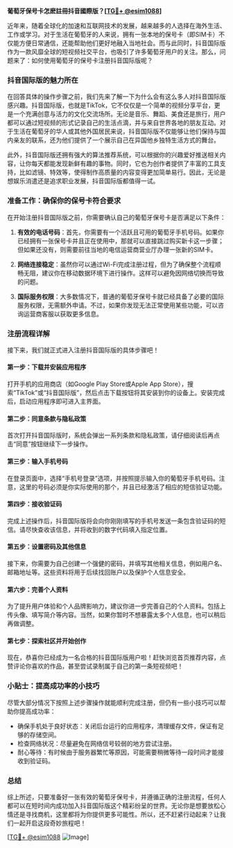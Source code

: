 **葡萄牙保号卡怎麽註冊抖音國際版？[[TG💪+ @esim1088](https://t.me/s/esim1088)]**

近年来，随着全球化的加速和互联网技术的发展，越来越多的人选择在海外生活、工作或学习。对于生活在葡萄牙的人来说，拥有一张本地的保号卡（即SIM卡）不仅能方便日常通信，还能帮助他们更好地融入当地社会。而与此同时，抖音国际版作为一款风靡全球的短视频社交平台，也吸引了许多葡萄牙用户的关注。那么，问题来了：如何使用葡萄牙的保号卡注册抖音国际版呢？

### 抖音国际版的魅力所在

在回答具体的操作步骤之前，我们先来了解一下为什么会有这么多人对抖音国际版感兴趣。抖音国际版，也就是TikTok，它不仅仅是一个简单的视频分享平台，更是一个充满创意与活力的文化交流场所。无论是音乐、舞蹈、美食还是旅行，用户都可以通过短视频的形式记录自己的生活点滴，并与来自世界各地的朋友互动。对于生活在葡萄牙的华人或其他外国居民来说，抖音国际版不仅能够让他们保持与国内亲友的联系，还为他们提供了一个展示自己在异国他乡独特生活方式的舞台。

此外，抖音国际版还拥有强大的算法推荐系统，可以根据你的兴趣爱好推送相关内容，让你每天都能发现新鲜有趣的事物。同时，它也为创作者提供了丰富的工具支持，比如滤镜、特效等，使得制作高质量的内容变得更加简单易行。因此，无论是想娱乐消遣还是追求职业发展，抖音国际版都值得一试。

### 准备工作：确保你的保号卡符合要求

在开始注册抖音国际版之前，你需要确认自己的葡萄牙保号卡是否满足以下条件：

1. **有效的电话号码**：首先，你需要有一个活跃且可用的葡萄牙手机号码。如果你已经拥有一张保号卡并且正在使用中，那就可以直接跳过购买新卡这一步骤；但如果还没有，则需要前往当地的电信运营商营业厅办理一张新的SIM卡。
   
2. **网络连接稳定**：虽然你可以通过Wi-Fi完成注册过程，但为了确保整个流程顺畅无阻，建议你在移动数据环境下进行操作。这样可以避免因网络切换而导致的问题。

3. **国际服务权限**：大多数情况下，普通的葡萄牙保号卡就已经具备了必要的国际服务权限，无需额外申请。不过，如果你发现无法正常使用某些功能，可以咨询运营商客服以获取更多信息。

### 注册流程详解

接下来，我们就正式进入注册抖音国际版的具体步骤吧！

#### 第一步：下载并安装应用程序

打开手机的应用商店（如Google Play Store或Apple App Store），搜索“TikTok”或“抖音国际版”，然后点击下载按钮将其安装到你的设备上。安装完成后，启动应用程序即可进入主界面。

#### 第二步：同意条款与隐私政策

首次打开抖音国际版时，系统会弹出一系列条款和隐私政策，请仔细阅读后再点击“同意”按钮继续下一步操作。

#### 第三步：输入手机号码

在登录页面中，选择“手机号登录”选项，并按照提示输入你的葡萄牙手机号码。注意，这里的号码必须是你实际使用的那个，并且已经激活了相应的短信验证功能。

#### 第四步：接收验证码

完成上述操作后，抖音国际版将会向你刚刚填写的手机号发送一条包含验证码的短信。请尽快查收该信息，并将收到的数字代码填入指定位置。

#### 第五步：设置密码及其他信息

接下来，你需要为自己创建一个强健的密码，并填写其他相关信息，例如用户名、邮箱地址等。这些资料将用于后续找回账户以及保护个人信息安全。

#### 第六步：完善个人资料

为了提升用户体验和个人品牌影响力，建议你进一步完善自己的个人资料。包括上传头像、填写简介等内容。当然，如果你暂时不想暴露太多个人信息，也可以稍后再做调整。

#### 第七步：探索社区并开始创作

现在，恭喜你已经成为一名合格的抖音国际版用户啦！赶快浏览首页推荐内容，点赞评论你喜欢的作品，甚至尝试录制属于自己的第一条短视频吧！

### 小贴士：提高成功率的小技巧

尽管大部分情况下按照上述步骤操作就能顺利完成注册，但仍有一些小技巧可以帮助你提高成功率：

- 确保手机处于良好状态：关闭后台运行的应用程序，清理缓存文件，保证有足够的存储空间。
- 检查网络状况：尽量避免在网络信号较弱的地方尝试注册。
- 耐心等待：有时候由于服务器繁忙等原因，可能需要稍微等待一段时间才能接收到验证码。

### 总结

综上所述，只要准备好一张有效的葡萄牙保号卡，并遵循正确的注册流程，任何人都可以在短时间内成功加入抖音国际版这个精彩纷呈的世界。无论你是想要放松心情还是寻找商机，这里都将为你提供更多可能性。所以，还不赶紧行动起来？让我们一起开启这段奇妙旅程吧！

[[TG💪+ @esim1088](https://t.me/s/esim1088) ![Image](https://i.postimg.cc/4NQfJmqS/Snipaste-2025-05-13-00-14-12.png)]